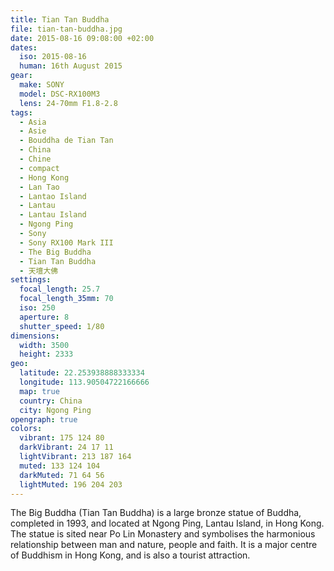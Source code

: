 ```yaml
---
title: Tian Tan Buddha
file: tian-tan-buddha.jpg
date: 2015-08-16 09:08:00 +02:00
dates:
  iso: 2015-08-16
  human: 16th August 2015
gear:
  make: SONY
  model: DSC-RX100M3
  lens: 24-70mm F1.8-2.8
tags:
  - Asia
  - Asie
  - Bouddha de Tian Tan
  - China
  - Chine
  - compact
  - Hong Kong
  - Lan Tao
  - Lantao Island
  - Lantau
  - Lantau Island
  - Ngong Ping
  - Sony
  - Sony RX100 Mark III
  - The Big Buddha
  - Tian Tan Buddha
  - 天壇大佛
settings:
  focal_length: 25.7
  focal_length_35mm: 70
  iso: 250
  aperture: 8
  shutter_speed: 1/80
dimensions:
  width: 3500
  height: 2333
geo:
  latitude: 22.253938888333334
  longitude: 113.90504722166666
  map: true
  country: China
  city: Ngong Ping
opengraph: true
colors:
  vibrant: 175 124 80
  darkVibrant: 24 17 11
  lightVibrant: 213 187 164
  muted: 133 124 104
  darkMuted: 71 64 56
  lightMuted: 196 204 203
---
```


The Big Buddha (Tian Tan Buddha) is a large bronze statue of Buddha, completed in 1993, and located at Ngong Ping, Lantau Island, in Hong Kong. The statue is sited near Po Lin Monastery and symbolises the harmonious relationship between man and nature, people and faith. It is a major centre of Buddhism in Hong Kong, and is also a tourist attraction.
